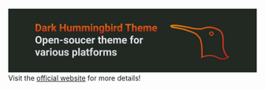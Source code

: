![Open Source at DHTheme](/images/open-at-dhtheme.png)
Visit the [official website]() for more details!
